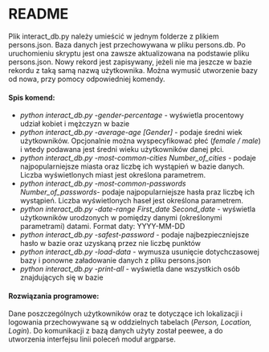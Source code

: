 ﻿# README

Plik interact_db.py należy umieścić w jednym folderze z plikiem persons.json. Baza danych jest przechowywana w pliku persons.db. Po uruchomieniu skryptu jest ona zawsze aktualizowana na podstawie pliku persons.json. Nowy rekord jest zapisywany, jeżeli nie ma jeszcze w bazie rekordu z taką samą nazwą użytkownika. Można wymusić utworzenie bazy od nowa, przy pomocy odpowiedniej komendy.

#### Spis komend:

* *python interact_db.py -gender-percentage*   - wyświetla procentowy udział kobiet i mężczyzn w bazie                                                                                                                                                
* *python interact_db.py -average-age [Gender]* - podaje średni wiek użytkowników. Opcjonalnie można wyspecyfikować płeć (*female / male*)  i wtedy podawana jest średni wieku użytkowników danej płci.
* *python interact_db.py -most-common-cities Number_of_cities* - podaje najpopularniejsze miasta oraz liczbę ich wystąpień w bazie danych. Liczba wyświetlonych miast jest określona parametrem.                                                                  
* *python interact_db.py -most-common-passwords Number_of_passwords*- podaje najpopularniejsze hasła praz liczbę ich wystąpień. Liczba wyświetlonych haseł jest określona parametrem.                                                         
* *python interact_db.py -date-range First_date Second_date* - wyświetla użytkowników urodzonych w pomiędzy danymi (określonymi parametrami) datami. Format daty: YYYY-MM-DD
* *python interact_db.py -safest-password* - podaje najbezpieczniejsze hasło w bazie oraz uzyskaną przez nie liczbę punktów
* *python interact_db.py -load-data*  - wymusza usunięcie dotychczasowej bazy i ponowne załadowanie danych z pliku persons.json                                                                                                                
* *python interact_db.py -print-all* - wyświetla dane wszystkich osób znajdujących się w bazie


#### Rozwiązania programowe:
Dane poszczególnych użytkowników oraz te dotyczące ich lokalizacji i logowania przechowywane są w oddzielnych tabelach (*Person, Location, Login*). Do komunikacji z bazą danych użyty został peewee, a do utworzenia interfejsu linii poleceń moduł argparse.
